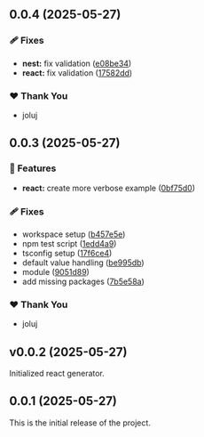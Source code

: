 ## 0.0.4 (2025-05-27)

### 🩹 Fixes

- **nest:** fix validation ([e08be34](https://github.com/joluj/react-nest-vite-stack/commit/e08be34))
- **react:** fix validation ([17582dd](https://github.com/joluj/react-nest-vite-stack/commit/17582dd))

### ❤️ Thank You

- joluj

## 0.0.3 (2025-05-27)

### 🚀 Features

- **react:** create more verbose example ([0bf75d0](https://github.com/joluj/react-nest-vite-stack/commit/0bf75d0))

### 🩹 Fixes

- workspace setup ([b457e5e](https://github.com/joluj/react-nest-vite-stack/commit/b457e5e))
- npm test script ([1edd4a9](https://github.com/joluj/react-nest-vite-stack/commit/1edd4a9))
- tsconfig setup ([17f6ce4](https://github.com/joluj/react-nest-vite-stack/commit/17f6ce4))
- default value handling ([be995db](https://github.com/joluj/react-nest-vite-stack/commit/be995db))
- module ([9051d89](https://github.com/joluj/react-nest-vite-stack/commit/9051d89))
- add missing packages ([7b5e58a](https://github.com/joluj/react-nest-vite-stack/commit/7b5e58a))

### ❤️ Thank You

- joluj

## v0.0.2 (2025-05-27)

Initialized react generator.

## 0.0.1 (2025-05-27)

This is the initial release of the project.
